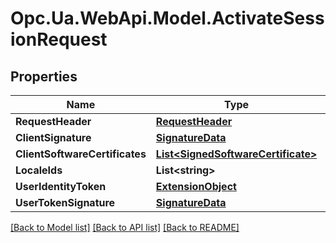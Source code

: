 # Opc.Ua.WebApi.Model.ActivateSessionRequest

## Properties

Name | Type | Description | Notes
------------ | ------------- | ------------- | -------------
**RequestHeader** | [**RequestHeader**](RequestHeader.md) |  | [optional] 
**ClientSignature** | [**SignatureData**](SignatureData.md) |  | [optional] 
**ClientSoftwareCertificates** | [**List&lt;SignedSoftwareCertificate&gt;**](SignedSoftwareCertificate.md) |  | [optional] 
**LocaleIds** | **List&lt;string&gt;** |  | [optional] 
**UserIdentityToken** | [**ExtensionObject**](ExtensionObject.md) |  | [optional] 
**UserTokenSignature** | [**SignatureData**](SignatureData.md) |  | [optional] 

[[Back to Model list]](../README.md#documentation-for-models) [[Back to API list]](../README.md#documentation-for-api-endpoints) [[Back to README]](../README.md)

